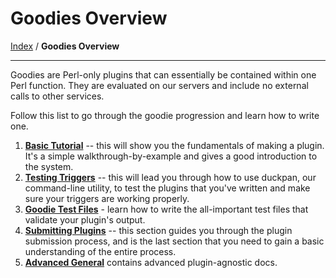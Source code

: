 # Goodies Overview
[Index](https://github.com/duckduckgo/duckduckgo#index) / **Goodies Overview**

---

Goodies are Perl-only plugins that can essentially be contained within one Perl function. They are evaluated on our servers and include no external calls to other services.

Follow this list to go through the goodie progression and learn how to write one.

1. **[Basic Tutorial](general.md#basic-tutorial)** -- this will show you the fundamentals of making a plugin. It's a simple walkthrough-by-example and gives a good introduction to the system.
2. **[Testing Triggers](testing.md#testing-triggers)** -- this will lead you through how to use duckpan, our command-line utility, to test the plugins that you've written and make sure your triggers are working properly.
3. **[Goodie Test Files](testing.md#goodie-test-files)** - learn how to write the all-important test files that validate your plugin's output.
4. **[Submitting Plugins](general.md#submitting-plugins)** -- this section guides you through the plugin submission process, and is the last section that you need to gain a basic understanding of the entire process.
5. **[Advanced General](advanced.md)** contains advanced plugin-agnostic docs.
